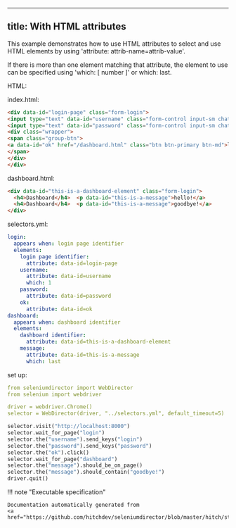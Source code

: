 
---
title: With HTML attributes
---



This example demonstrates how to use HTML attributes to select and use
HTML elements by using 'attribute: attrib-name=attrib-value'.

If there is more than one element matching that attribute, the element
to use can be specified using 'which: [ number ]' or which: last.



HTML:



index.html:

```html
<div data-id="login-page" class="form-login">
<input type="text" data-id="username" class="form-control input-sm chat-input" placeholder="username" /></br>
<input type="text" data-id="password" class="form-control input-sm chat-input" placeholder="password" /></br>
<div class="wrapper">
<span class="group-btn">
<a data-id="ok" href="/dashboard.html" class="btn btn-primary btn-md">login <i class="fa fa-sign-in"></i></a>
</span>
</div>
</div>

```


dashboard.html:

```html
<div data-id="this-is-a-dashboard-element" class="form-login">
  <h4>Dashboard</h4>  <p data-id="this-is-a-message">hello!</a>
  <h4>Dashboard</h4>  <p data-id="this-is-a-message">goodbye!</a>
</div>

```





selectors.yml:

```yaml
login:
  appears when: login page identifier
  elements:
    login page identifier:
      attribute: data-id=login-page
    username:
      attribute: data-id=username
      which: 1
    password:
      attribute: data-id=password
    ok:
      attribute: data-id=ok
dashboard:
  appears when: dashboard identifier
  elements:
    dashboard identifier:
      attribute: data-id=this-is-a-dashboard-element
    message:
      attribute: data-id=this-is-a-message
      which: last

```

set up:

```yaml
from seleniumdirector import WebDirector
from selenium import webdriver

driver = webdriver.Chrome()
selector = WebDirector(driver, "../selectors.yml", default_timeout=5)

```






```python
selector.visit("http://localhost:8000")
selector.wait_for_page("login")
selector.the("username").send_keys("login")
selector.the("password").send_keys("password")
selector.the("ok").click()
selector.wait_for_page("dashboard")
selector.the("message").should_be_on_page()
selector.the("message").should_contain("goodbye!")
driver.quit()

```









!!! note "Executable specification"

    Documentation automatically generated from 
    <a href="https://github.com/hitchdev/seleniumdirector/blob/master/hitch/story/attributes.story">attributes.story</a>..

